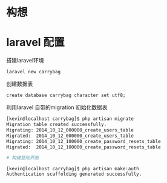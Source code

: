 # 构想

# laravel 配置

搭建laravel环境

`laravel new carrybag`

创建数据表

`create database carrybag character set utf8;`

利用laravel 自带的migration 初始化数据表

```bash
[kevin@localhost carrybag]$ php artisan migrate
Migration table created successfully.
Migrating: 2014_10_12_000000_create_users_table
Migrated:  2014_10_12_000000_create_users_table
Migrating: 2014_10_12_100000_create_password_resets_table
Migrated:  2014_10_12_100000_create_password_resets_table

# 构建登陆界面
```

```
[kevin@localhost carrybag]$ php artisan make:auth
Authentication scaffolding generated successfully.
```





